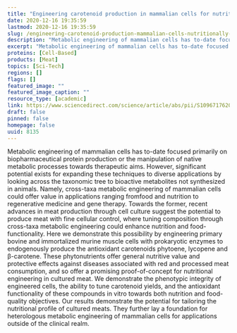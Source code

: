 ```yaml
---
title: "Engineering carotenoid production in mammalian cells for nutritionally enhanced cell-cultured foods"
date: 2020-12-16 19:35:59
lastmod: 2020-12-16 19:35:59
slug: /engineering-carotenoid-production-mammalian-cells-nutritionally-enhanced-cell-cultured
description: "Metabolic engineering of mammalian cells has to-date focused primarily on biopharmaceutical protein production or the manipulation of native metabolic processes towards therapeutic aims. However, significant potential exists for expanding these techniques to diverse applications by looking across the taxonomic tree to bioactive metabolites not synthesized in animals. Namely, cross-taxa metabolic engineering of mammalian cells could offer value in applications ranging fromfood and nutrition to regenerative medicine and gene therapy."
excerpt: "Metabolic engineering of mammalian cells has to-date focused primarily on biopharmaceutical protein production or the manipulation of native metabolic processes towards therapeutic aims. However, significant potential exists for expanding these techniques to diverse applications by looking across the taxonomic tree to bioactive metabolites not synthesized in animals. Namely, cross-taxa metabolic engineering of mammalian cells could offer value in applications ranging fromfood and nutrition to regenerative medicine and gene therapy."
proteins: [Cell-Based]
products: [Meat]
topics: [Sci-Tech]
regions: []
flags: []
featured_image: ""
featured_image_caption: ""
resource_type: [academic]
link: https://www.sciencedirect.com/science/article/abs/pii/S1096717620301208
draft: false
pinned: false
homepage: false
uuid: 8135
---
```

Metabolic engineering of mammalian cells has to-date focused primarily
on biopharmaceutical protein production or the manipulation of native
metabolic processes towards therapeutic aims. However, significant
potential exists for expanding these techniques to diverse applications
by looking across the taxonomic tree to bioactive metabolites not
synthesized in animals. Namely, cross-taxa metabolic engineering of
mammalian cells could offer value in applications ranging fromfood and
nutrition to regenerative medicine and gene therapy. Towards the former,
recent advances in meat production through cell culture suggest the
potential to produce meat with fine cellular control, where tuning
composition through cross-taxa metabolic engineering could enhance
nutrition and food-functionality. Here we demonstrate this possibility
by engineering primary bovine and immortalized murine muscle cells with
prokaryotic enzymes to endogenously produce the antioxidant carotenoids
phytoene, lycopene and β-carotene. These phytonutrients offer general
nutritive value and protective effects against diseases associated with
red and processed meat consumption, and so offer a promising
proof-of-concept for nutritional engineering in cultured meat. We
demonstrate the phenotypic integrity of engineered cells, the ability to
tune carotenoid yields, and the antioxidant functionality of these
compounds in vitro towards both nutrition and food-quality objectives.
Our results demonstrate the potential for tailoring the nutritional
profile of cultured meats. They further lay a foundation for
heterologous metabolic engineering of mammalian cells for applications
outside of the clinical realm.
